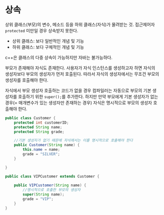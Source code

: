 # 상속

상위 클래스(부모)의 변수, 메소드 등을 하위 클래스(자식)가 물려받는 것. 접근제어자 `protected` 미만일 경우 상속받지 못한다.

- 상위 클래스: 보다 일반적인 개념 및 기능
- 하위 클래스: 보다 구체적인 개념 및 기능

c++은 클래스의 다중 상속이 가능하지만 자바는 불가능하다.

부모가 존재해야 자식도 존재한다. 사용자가 자식 인스턴스를 생성하고자 하면 자식의 생성자보다 부모의 생성자가 먼저 호출된다. 따라서 자식의 생성자에서는 무조건 부모의 생성자를 호출해야 한다. 

자식에서 부모 생성자 호출하는 코드가 없을 경우 컴파일러는 자동으로 부모의 기본 생성자를 호출하기 위한 `super();`를 추가한다. 하지만 만약 부모에게 기본 생성자가 없는 경우(= 매개변수가 있는 생성자만 존재하는 경우) 자식은 명시적으로 부모의 생성자 호출해야 한다.

```java
public class Customer {
	protected int customerID;
	protected String name;
	protected String grade;

	//기본 생성자가 없기 때문에 자식에서는 이를 명시적으로 호출해야 한다
	public Customer(String name) {
		this.name = name;
		grade = "SILVER";
	}

}
```

```java
public class VIPCustomer extends Customer {
	
	public VIPCustomer(String name) {
		//명시적으로 호출한 부모의 생성자
		super(String name);
		grade = "VIP";
	}
}
```
